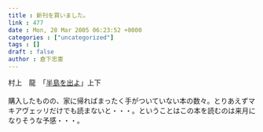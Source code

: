 ```yaml
---
title : 新刊を買いました。
link : 477
date : Mon, 28 Mar 2005 06:23:52 +0000
categories : ["uncategorized"]
tags : []
draft : false
author : 倉下忠憲
---
```


村上　龍　「<A HREF="http://www.amazon.co.jp/exec/obidos/ASIN/434400759X/250-7755232-1265858" TARGET="_blank">半島を出よ</A>」上下<BR><BR>購入したものの、家に帰ればまったく手がついていない本の数々。とりあえずマキアヴェッリだけでも読まないと・・・。ということはこの本を読むのは来月になりそうな予感・・・。<br><br>
